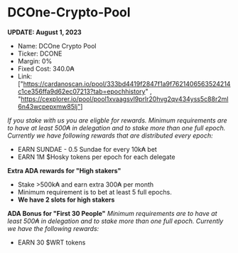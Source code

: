 # DCOne-Crypto-Pool

**UPDATE: August 1, 2023**

- Name: DCOne Crypto Pool
- Ticker: DCONE
- Margin: 0%
- Fixed Cost: 340.0₳
- Link: ["https://cardanoscan.io/pool/333bd4419f2847f1a9f7621406563524214c1ce356ffa9d62ec07213?tab=epochhistory" , "https://cexplorer.io/pool/pool1xvaagsvl9prlr20hvg2qv434yss5c88r2ml6n43wcpepxmw85lj"]

_If you stake with us you are eligble for rewards. Minimum requirements are to have at least 500₳ in delegation and to stake more than one full epoch. Currently we have following rewards that are distributed every epoch:_

- EARN SUNDAE - 0.5 Sundae for every 10k₳ bet
- EARN 1M $Hosky tokens per epoch for each delegate

**Extra ADA rewards for "High stakers"**

- Stake >500k₳ and earn extra 300₳ per month
- Minimum requirement is to bet at least 5 full epochs.
- **We have 2 slots for high stakers**

**ADA Bonus for "First 30 People"**
_Minimum requirements are to have at least 500₳ in delegation and to stake more than one full epoch. Currently we have the following rewards:_

- EARN 30 $WRT tokens
